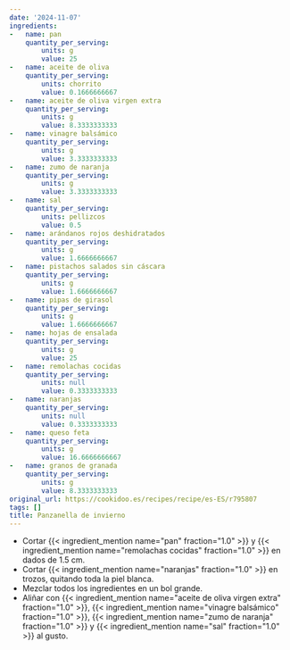 ```yaml
---
date: '2024-11-07'
ingredients:
-   name: pan
    quantity_per_serving:
        units: g
        value: 25
-   name: aceite de oliva
    quantity_per_serving:
        units: chorrito
        value: 0.1666666667
-   name: aceite de oliva virgen extra
    quantity_per_serving:
        units: g
        value: 8.3333333333
-   name: vinagre balsámico
    quantity_per_serving:
        units: g
        value: 3.3333333333
-   name: zumo de naranja
    quantity_per_serving:
        units: g
        value: 3.3333333333
-   name: sal
    quantity_per_serving:
        units: pellizcos
        value: 0.5
-   name: arándanos rojos deshidratados
    quantity_per_serving:
        units: g
        value: 1.6666666667
-   name: pistachos salados sin cáscara
    quantity_per_serving:
        units: g
        value: 1.6666666667
-   name: pipas de girasol
    quantity_per_serving:
        units: g
        value: 1.6666666667
-   name: hojas de ensalada
    quantity_per_serving:
        units: g
        value: 25
-   name: remolachas cocidas
    quantity_per_serving:
        units: null
        value: 0.3333333333
-   name: naranjas
    quantity_per_serving:
        units: null
        value: 0.3333333333
-   name: queso feta
    quantity_per_serving:
        units: g
        value: 16.6666666667
-   name: granos de granada
    quantity_per_serving:
        units: g
        value: 8.3333333333
original_url: https://cookidoo.es/recipes/recipe/es-ES/r795807
tags: []
title: Panzanella de invierno
---
```


- Cortar {{< ingredient_mention name="pan" fraction="1.0" >}} y {{< ingredient_mention name="remolachas cocidas" fraction="1.0" >}} en dados de 1.5 cm.
- Cortar {{< ingredient_mention name="naranjas" fraction="1.0" >}} en trozos, quitando toda la piel blanca.
- Mezclar todos los ingredientes en un bol grande.
- Aliñar con {{< ingredient_mention name="aceite de oliva virgen extra" fraction="1.0" >}}, {{< ingredient_mention name="vinagre balsámico" fraction="1.0" >}}, {{< ingredient_mention name="zumo de naranja" fraction="1.0" >}} y {{< ingredient_mention name="sal" fraction="1.0" >}} al gusto.